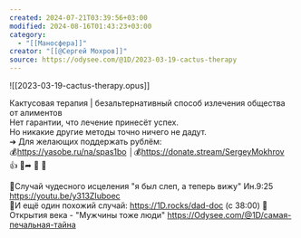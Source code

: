 ```yaml
---
created: 2024-07-21T03:39:56+03:00
modified: 2024-08-16T01:43:23+03:00
category:
  - "[[Маносфера]]"
creator: "[[@Сергей Мохров]]"
source: https://odysee.com/@1D/2023-03-19-cactus-therapy
---
```


![[2023-03-19-cactus-therapy.opus]]

Кактусовая терапия | безальтернативный способ излечения общества от алиментов  
Нет гарантии, что лечение принесёт успех.  
Но никакие другие методы точно ничего не дадут.  
➔ Для желающих поддержать рублём:  
💰https://yasobe.ru/na/spas1bo │💰https://donate.stream/SergeyMokhrov  
👍 🔗➦ 📰 🔔

📎Случай чудесного исцеления "я был слеп, а теперь вижу" Ин.9:25 https://youtu.be/y313ZIuboec  
📎И ещё один похожий случай: https://1D.rocks/dad-doc (с 38:00)
📎Открытия века - "Мужчины тоже люди" https://Odysee.com/@1D/самая-печальная-тайна
